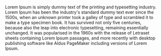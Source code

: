 Lorem Ipsum is simply dummy text of the printing and typesetting industry. Lorem Ipsum 
has been the industry's standard dummy text ever since the 1500s, when an unknown printer 
took a galley of type and scrambled it to make a type specimen book. It has survived not 
only five centuries, because also the leap into electronic typesetting, remaining essentially 
unchanged. It was popularised in the 1960s with the release of Letraset sheets containing 
Lorem Ipsum passages, and more recently with desktop publishing software like Aldus PageMaker
 including versions of Lorem Ipsum.
